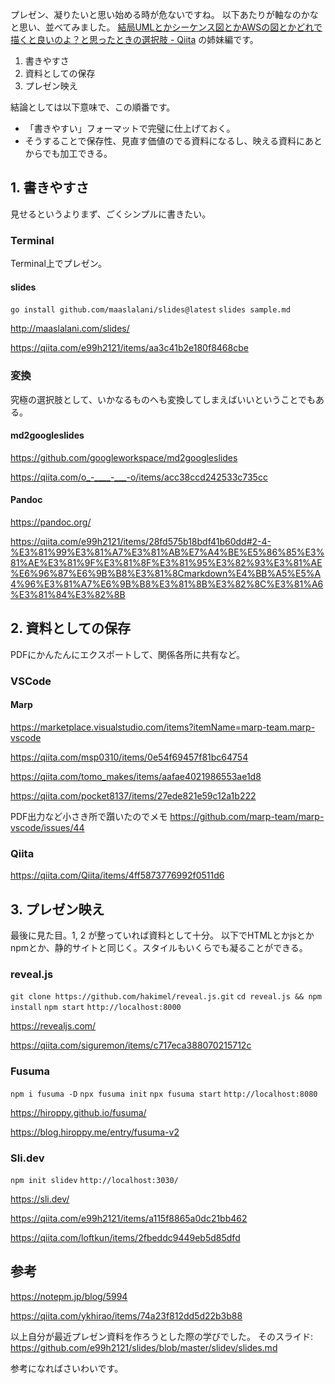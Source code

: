 プレゼン、凝りたいと思い始める時が危ないですね。
以下あたりが軸なのかなと思い、並べてみました。
[結局UMLとかシーケンス図とかAWSの図とかどれで描くと良いのよ？と思ったときの選択肢 - Qiita](https://qiita.com/e99h2121/items/eaca084ae7b0488ab686) の姉妹編です。

1. 書きやすさ
1. 資料としての保存
1. プレゼン映え

結論としては以下意味で、この順番です。

- 「書きやすい」フォーマットで完璧に仕上げておく。
- そうすることで保存性、見直す価値のでる資料になるし、映える資料にあとからでも加工できる。



## 1. 書きやすさ

見せるというよりまず、ごくシンプルに書きたい。

### Terminal

Terminal上でプレゼン。

#### slides

`go install github.com/maaslalani/slides@latest`
`slides sample.md`

http://maaslalani.com/slides/

https://qiita.com/e99h2121/items/aa3c41b2e180f8468cbe


### 変換

究極の選択肢として、いかなるものへも変換してしまえばいいということでもある。

#### md2googleslides

https://github.com/googleworkspace/md2googleslides

https://qiita.com/o_-____-___-o/items/acc38ccd242533c735cc


#### Pandoc

https://pandoc.org/

https://qiita.com/e99h2121/items/28fd575b18bdf41b60dd#2-4-%E3%81%99%E3%81%A7%E3%81%AB%E7%A4%BE%E5%86%85%E3%81%AE%E3%81%9F%E3%81%8F%E3%81%95%E3%82%93%E3%81%AE%E6%96%87%E6%9B%B8%E3%81%8Cmarkdown%E4%BB%A5%E5%A4%96%E3%81%A7%E6%9B%B8%E3%81%8B%E3%82%8C%E3%81%A6%E3%81%84%E3%82%8B


## 2. 資料としての保存

PDFにかんたんにエクスポートして、関係各所に共有など。

### VSCode

#### Marp

https://marketplace.visualstudio.com/items?itemName=marp-team.marp-vscode

https://qiita.com/msp0310/items/0e54f69457f81bc64754

https://qiita.com/tomo_makes/items/aafae4021986553ae1d8

https://qiita.com/pocket8137/items/27ede821e59c12a1b222

PDF出力など小さき所で躓いたのでメモ
https://github.com/marp-team/marp-vscode/issues/44

### Qiita

https://qiita.com/Qiita/items/4ff5873776992f0511d6




## 3. プレゼン映え

最後に見た目。1, 2 が整っていれば資料として十分。
以下でHTMLとかjsとかnpmとか、静的サイトと同じく。スタイルもいくらでも凝ることができる。


### reveal.js

`git clone https://github.com/hakimel/reveal.js.git`
`cd reveal.js && npm install`
`npm start`
`http://localhost:8000`

https://revealjs.com/

https://qiita.com/siguremon/items/c717eca388070215712c


### Fusuma

`npm i fusuma -D`
`npx fusuma init`
`npx fusuma start`
`http://localhost:8080`

https://hiroppy.github.io/fusuma/

https://blog.hiroppy.me/entry/fusuma-v2


### Sli.dev

`npm init slidev`
`http://localhost:3030/`

https://sli.dev/

https://qiita.com/e99h2121/items/a115f8865a0dc21bb462

https://qiita.com/loftkun/items/2fbeddc9449eb5d85dfd




## 参考

https://notepm.jp/blog/5994

https://qiita.com/ykhirao/items/74a23f812dd5d22b3b88

以上自分が最近プレゼン資料を作ろうとした際の学びでした。
そのスライド: https://github.com/e99h2121/slides/blob/master/slidev/slides.md

参考になればさいわいです。
